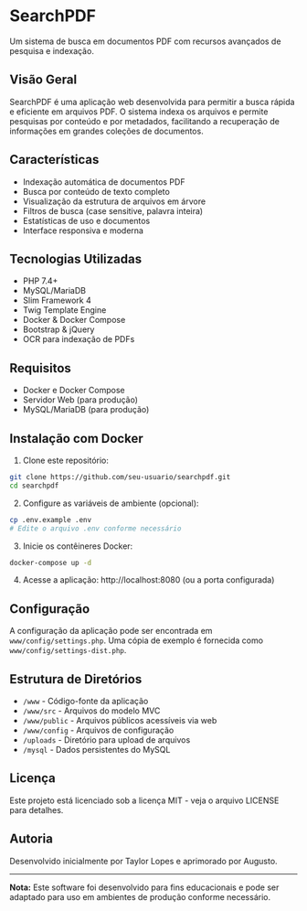# SearchPDF

Um sistema de busca em documentos PDF com recursos avançados de pesquisa e indexação.

## Visão Geral

SearchPDF é uma aplicação web desenvolvida para permitir a busca rápida e eficiente em arquivos PDF. O sistema indexa os arquivos e permite pesquisas por conteúdo e por metadados, facilitando a recuperação de informações em grandes coleções de documentos.

## Características

- Indexação automática de documentos PDF
- Busca por conteúdo de texto completo
- Visualização da estrutura de arquivos em árvore
- Filtros de busca (case sensitive, palavra inteira)
- Estatísticas de uso e documentos
- Interface responsiva e moderna

## Tecnologias Utilizadas

- PHP 7.4+
- MySQL/MariaDB
- Slim Framework 4
- Twig Template Engine
- Docker & Docker Compose
- Bootstrap & jQuery
- OCR para indexação de PDFs

## Requisitos

- Docker e Docker Compose
- Servidor Web (para produção)
- MySQL/MariaDB (para produção)

## Instalação com Docker

1. Clone este repositório:
```bash
git clone https://github.com/seu-usuario/searchpdf.git
cd searchpdf
```

2. Configure as variáveis de ambiente (opcional):
```bash
cp .env.example .env
# Edite o arquivo .env conforme necessário
```

3. Inicie os contêineres Docker:
```bash
docker-compose up -d
```

4. Acesse a aplicação:
http://localhost:8080 (ou a porta configurada)

## Configuração

A configuração da aplicação pode ser encontrada em `www/config/settings.php`. 
Uma cópia de exemplo é fornecida como `www/config/settings-dist.php`.

## Estrutura de Diretórios

- `/www` - Código-fonte da aplicação
- `/www/src` - Arquivos do modelo MVC
- `/www/public` - Arquivos públicos acessíveis via web
- `/www/config` - Arquivos de configuração
- `/uploads` - Diretório para upload de arquivos
- `/mysql` - Dados persistentes do MySQL

## Licença

Este projeto está licenciado sob a licença MIT - veja o arquivo LICENSE para detalhes.

## Autoria

Desenvolvido inicialmente por Taylor Lopes e aprimorado por Augusto.

---

**Nota:** Este software foi desenvolvido para fins educacionais e pode ser adaptado para uso em ambientes de produção conforme necessário.
